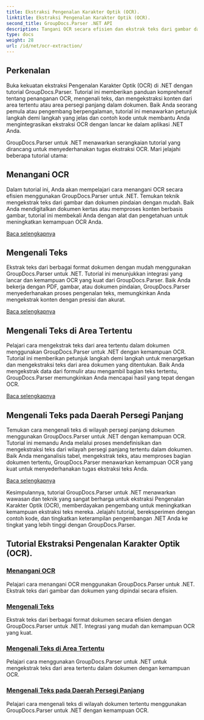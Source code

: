 ```yaml
---
title: Ekstraksi Pengenalan Karakter Optik (OCR).
linktitle: Ekstraksi Pengenalan Karakter Optik (OCR).
second_title: GroupDocs.Parser .NET API
description: Tangani OCR secara efisien dan ekstrak teks dari gambar dan dokumen dengan GroupDocs.Parser untuk .NET. Tingkatkan kemampuan OCR Anda hari ini!
type: docs
weight: 28
url: /id/net/ocr-extraction/
---
```


## Perkenalan

Buka kekuatan ekstraksi Pengenalan Karakter Optik (OCR) di .NET dengan tutorial GroupDocs.Parser. Tutorial ini memberikan panduan komprehensif tentang penanganan OCR, mengenali teks, dan mengekstraksi konten dari area tertentu atau area persegi panjang dalam dokumen. Baik Anda seorang pemula atau pengembang berpengalaman, tutorial ini menawarkan petunjuk langkah demi langkah yang jelas dan contoh kode untuk membantu Anda mengintegrasikan ekstraksi OCR dengan lancar ke dalam aplikasi .NET Anda.

GroupDocs.Parser untuk .NET menawarkan serangkaian tutorial yang dirancang untuk menyederhanakan tugas ekstraksi OCR. Mari jelajahi beberapa tutorial utama:

## Menangani OCR
Dalam tutorial ini, Anda akan mempelajari cara menangani OCR secara efisien menggunakan GroupDocs.Parser untuk .NET. Temukan teknik mengekstrak teks dari gambar dan dokumen pindaian dengan mudah. Baik Anda mendigitalkan dokumen kertas atau memproses konten berbasis gambar, tutorial ini membekali Anda dengan alat dan pengetahuan untuk meningkatkan kemampuan OCR Anda.

[Baca selengkapnya](./handling-ocr/)

## Mengenali Teks
Ekstrak teks dari berbagai format dokumen dengan mudah menggunakan GroupDocs.Parser untuk .NET. Tutorial ini menunjukkan integrasi yang lancar dan kemampuan OCR yang kuat dari GroupDocs.Parser. Baik Anda bekerja dengan PDF, gambar, atau dokumen pindaian, GroupDocs.Parser menyederhanakan proses pengenalan teks, memungkinkan Anda mengekstrak konten dengan presisi dan akurat.

[Baca selengkapnya](./recognizing-text/)

## Mengenali Teks di Area Tertentu
Pelajari cara mengekstrak teks dari area tertentu dalam dokumen menggunakan GroupDocs.Parser untuk .NET dengan kemampuan OCR. Tutorial ini memberikan petunjuk langkah demi langkah untuk menargetkan dan mengekstraksi teks dari area dokumen yang ditentukan. Baik Anda mengekstrak data dari formulir atau mengambil bagian teks tertentu, GroupDocs.Parser memungkinkan Anda mencapai hasil yang tepat dengan OCR.

[Baca selengkapnya](./recognizing-text-in-specific-areas/)

## Mengenali Teks pada Daerah Persegi Panjang
Temukan cara mengenali teks di wilayah persegi panjang dokumen menggunakan GroupDocs.Parser untuk .NET dengan kemampuan OCR. Tutorial ini memandu Anda melalui proses mendefinisikan dan mengekstraksi teks dari wilayah persegi panjang tertentu dalam dokumen. Baik Anda menganalisis tabel, mengekstrak teks, atau memproses bagian dokumen tertentu, GroupDocs.Parser menawarkan kemampuan OCR yang kuat untuk menyederhanakan tugas ekstraksi teks Anda.

[Baca selengkapnya](./recognizing-text-in-rectangular-regions/)

Kesimpulannya, tutorial GroupDocs.Parser untuk .NET menawarkan wawasan dan teknik yang sangat berharga untuk ekstraksi Pengenalan Karakter Optik (OCR), memberdayakan pengembang untuk meningkatkan kemampuan ekstraksi teks mereka. Jelajahi tutorial, bereksperimen dengan contoh kode, dan tingkatkan keterampilan pengembangan .NET Anda ke tingkat yang lebih tinggi dengan GroupDocs.Parser.
## Tutorial Ekstraksi Pengenalan Karakter Optik (OCR).
### [Menangani OCR](./handling-ocr/)
Pelajari cara menangani OCR menggunakan GroupDocs.Parser untuk .NET. Ekstrak teks dari gambar dan dokumen yang dipindai secara efisien.
### [Mengenali Teks](./recognizing-text/)
Ekstrak teks dari berbagai format dokumen secara efisien dengan GroupDocs.Parser untuk .NET. Integrasi yang mudah dan kemampuan OCR yang kuat.
### [Mengenali Teks di Area Tertentu](./recognizing-text-in-specific-areas/)
Pelajari cara menggunakan GroupDocs.Parser untuk .NET untuk mengekstrak teks dari area tertentu dalam dokumen dengan kemampuan OCR.
### [Mengenali Teks pada Daerah Persegi Panjang](./recognizing-text-in-rectangular-regions/)
Pelajari cara mengenali teks di wilayah dokumen tertentu menggunakan GroupDocs.Parser untuk .NET dengan kemampuan OCR.
